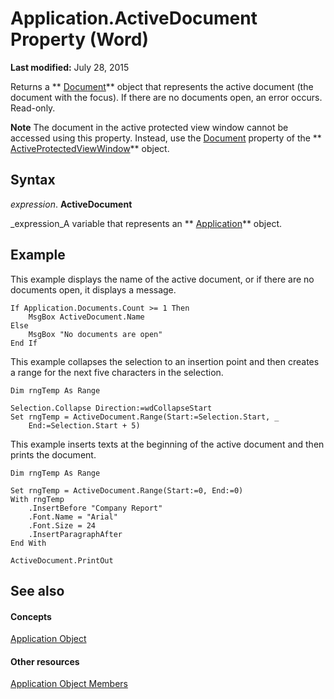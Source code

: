 
# Application.ActiveDocument Property (Word)

 **Last modified:** July 28, 2015

Returns a  ** [Document](8d83487a-2345-a036-a916-971c9db5b7fb.md)** object that represents the active document (the document with the focus). If there are no documents open, an error occurs. Read-only.

 **Note**  The document in the active protected view window cannot be accessed using this property. Instead, use the  [Document](8d83487a-2345-a036-a916-971c9db5b7fb.md) property of the ** [ActiveProtectedViewWindow](2ba10f3d-3f43-5628-a5fc-3c65b290ef72.md)** object.


## Syntax

 _expression_. **ActiveDocument**

 _expression_A variable that represents an  ** [Application](d1cf6f8f-4e88-bf01-93b4-90a83f79cb44.md)** object.


## Example

This example displays the name of the active document, or if there are no documents open, it displays a message.


```
If Application.Documents.Count >= 1 Then 
    MsgBox ActiveDocument.Name 
Else 
    MsgBox "No documents are open" 
End If
```

This example collapses the selection to an insertion point and then creates a range for the next five characters in the selection.




```
Dim rngTemp As Range 
 
Selection.Collapse Direction:=wdCollapseStart 
Set rngTemp = ActiveDocument.Range(Start:=Selection.Start, _ 
    End:=Selection.Start + 5)
```

This example inserts texts at the beginning of the active document and then prints the document.




```
Dim rngTemp As Range 
 
Set rngTemp = ActiveDocument.Range(Start:=0, End:=0) 
With rngTemp 
    .InsertBefore "Company Report" 
    .Font.Name = "Arial" 
    .Font.Size = 24 
    .InsertParagraphAfter 
End With 
 
ActiveDocument.PrintOut
```


## See also


#### Concepts


 [Application Object](d1cf6f8f-4e88-bf01-93b4-90a83f79cb44.md)
#### Other resources


 [Application Object Members](71669f1e-65f1-b0f1-b67d-355dfdbebe50.md)
